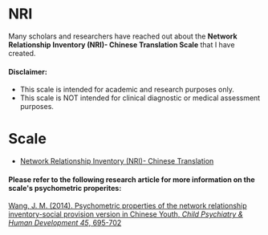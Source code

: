 # NRI
Many scholars and researchers have reached out about the **Network Relationship Inventory (NRI)- Chinese Translation Scale** that I have created. 

#### Disclaimer: 
- This scale is intended for academic and research purposes only.
- This scale is NOT intended for clinical diagnostic or medical assessment purposes. 

# Scale 
- [Network Relationship Inventory (NRI)- Chinese Translation](https://github.com/wangjenn/NRI/blob/main/Wang_JM_NRI_Chinese_Scale.pdf) 

#### Please refer to the following research article for more information on the scale's psychometric properites:
[Wang, J. M. (2014). Psychometric properties of the network relationship inventory-social provision version in Chinese Youth, _Child Psychiatry & Human Development 45_, 695-702](https://scholar.google.com/citations?view_op=view_citation&hl=en&user=F3Rz0f0AAAAJ&sortby=pubdate&citation_for_view=F3Rz0f0AAAAJ:P5F9QuxV20EC)
